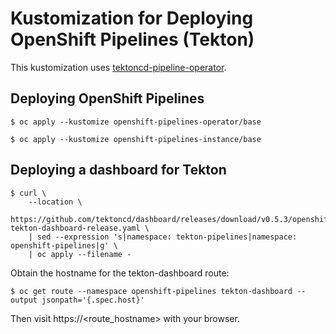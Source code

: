 # Kustomization for Deploying OpenShift Pipelines (Tekton)

This kustomization uses [tektoncd-pipeline-operator](https://github.com/openshift/tektoncd-pipeline-operator).

## Deploying OpenShift Pipelines

```
$ oc apply --kustomize openshift-pipelines-operator/base
```

```
$ oc apply --kustomize openshift-pipelines-instance/base
```
## Deploying a dashboard for Tekton

```
$ curl \
    --location \
    https://github.com/tektoncd/dashboard/releases/download/v0.5.3/openshift-tekton-dashboard-release.yaml \
    | sed --expression 's|namespace: tekton-pipelines|namespace: openshift-pipelines|g' \
    | oc apply --filename -
```

Obtain the hostname for the tekton-dashboard route:

```
$ oc get route --namespace openshift-pipelines tekton-dashboard --output jsonpath='{.spec.host}'
```

Then visit https://<route_hostname> with your browser.
